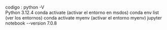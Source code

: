 codigo : python -V    
Python 3.12.4
conda activate (activar el entorno en msdos)
conda env list (ver los entornos)
conda activate myenv (activar el entorno myenv)
jupyter notebook --version
7.0.8


